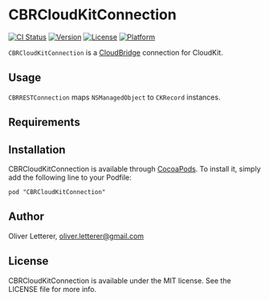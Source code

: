 # CBRCloudKitConnection

[![CI Status](http://img.shields.io/travis/Cloud-Bridge/CBRCloudKitConnection.svg?style=flat)](https://travis-ci.org/Cloud-Bridge/CBRCloudKitConnection)
[![Version](https://img.shields.io/cocoapods/v/CBRCloudKitConnection.svg?style=flat)](http://cocoadocs.org/docsets/CBRCloudKitConnection)
[![License](https://img.shields.io/cocoapods/l/CBRCloudKitConnection.svg?style=flat)](http://cocoadocs.org/docsets/CBRCloudKitConnection)
[![Platform](https://img.shields.io/cocoapods/p/CBRCloudKitConnection.svg?style=flat)](http://cocoadocs.org/docsets/CBRCloudKitConnection)

`CBRCloudKitConnection` is a [CloudBridge](https://github.com/Cloud-Bridge/CloudBridge) connection for CloudKit.

## Usage

`CBRRESTConnection` maps `NSManagedObject` to `CKRecord` instances.



## Requirements

## Installation

CBRCloudKitConnection is available through [CocoaPods](http://cocoapods.org). To install
it, simply add the following line to your Podfile:

    pod "CBRCloudKitConnection"

## Author

Oliver Letterer, oliver.letterer@gmail.com

## License

CBRCloudKitConnection is available under the MIT license. See the LICENSE file for more info.
